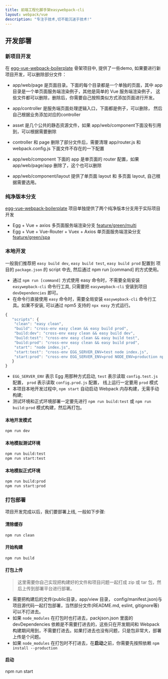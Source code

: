 ```yaml
---
title: 前端工程化脚手架easywebpack-cli
layout: webpack/vue
description: "专注于技术,切不能沉迷于技术!"
---
```


## 开发部署

### 新项目开发

在 [egg-vue-webpack-boilerplate](https://github.com/hubcarl/egg-vue-webpack-boilerplate) 骨架项目中, 提供了一些demo, 如果要进行新项目开发，可以删除部分文件：

- app/web/page 是页面目录。下面的每个目录都是一个单独的页面，其中 app 目录是一个单页面服务端渲染例子，其他是简单的 Vue 服务端渲染例子， 这些文件都可以删除，删除后，你需要自己按照类似方式添加页面进行开发。 

- app/controller 是服务端页面处理逻辑入口，下面都是例子，可以删除， 然后自己根据业务添加对应的controller

- asset 是几个公共的静态资源文件，如果 app/web/component下面没有引用到，可以根据需要删除

- controller 和 page 删除了部分文件后，需要清理 app/router.js 和 webpack.config.js 下面文件不存在的一下配置

- app/web/component 下面的 app 是单页面的 router 配置，如果 app/web/page/app  删除了，这个也可以删除

- app/web/component/layout 提供了单页面 layout 和 多页面 layout, 自己根据需要选用。

### 纯净版本分支

[egg-vue-webpack-boilerplate](https://github.com/hubcarl/egg-vue-webpack-boilerplate) 项目单独提供了两个纯净版本分支用于实际项目开发

- Egg + Vue + axios 多页面服务端渲染分支 [feature/green/multi](https://github.com/hubcarl/egg-vue-webpack-boilerplate/tree/feature/green/multi)
- Egg + Vue + Vue-Router + Vuex + Axios 单页面服务端渲染分支 [feature/green/spa](https://github.com/hubcarl/egg-vue-webpack-boilerplate/tree/feature/green/spa)

### 本地开发

一般我们推荐把 `easy build dev`, `easy build test`, `easy build prod` 配置到 项目的 `package.json` 的 script 中去, 然后通过 npm run [command] 的方式使用。

- 通过 `npm run [command]` 方式使用 easy 命令时，不需要全局安装 `easywepback-cli` 命令行工具, 只需要把 `easywepback-cli` 安装到项目 `devDependencies` 即可。
- 在命令行直接使用 `easy` 命令时，需要全局安装 `easywepback-cli` 命令行工具。如果不安装, 可以通过 npm5 支持的 `npx easy` 方式运行。

```js
{
   "scripts": {
    "clean": "easy clean",
    "build": "cross-env easy clean && easy build prod",
    "build:dev": "cross-env easy clean && easy build dev",
    "build:test": "cross-env easy clean && easy build test",
    "build:prod": "cross-env easy clean && easy build prod",
    "start": "node index.js",
    "start:test": "cross-env EGG_SERVER_ENV=test node index.js",
    "start:prod": "cross-env EGG_SERVER_ENV=prod NODE_ENV=production npm start",
   }
}
```

- `EGG_SERVER_ENV` 表示 Egg 用那种方式启动, `test` 表示读取 `config.test.js` 配置， `prod` 表示读取 `config.prod.js` 配置， 线上运行一定要用 `prod` 模式
- 本项目本地开发过程中, `npm start`  自动启动 Webpack 内存构建，无需手动构建; 
- 测试环境和正式环境部署一定要先进行 `npm run build:test` 或 `npm run build:prod` 模式构建，然后再打包。

#### 本地开发模式

```bash
npm run dev 
```

#### 本地模拟测试环境

```bash
npm run build:test
npm run start:test
```

#### 本地模拟正式环境

```bash
npm run build:prod
npm run start:prod
```


### 打包部署

项目开发完成以后，我们要部署上线, 一般如下步骤:

#### 清除缓存

```bash
npm run clean
```

#### 开始构建

```bash
npm run build
```

#### 打包上传

>这里需要你自己实现把构建好的文件和项目问题一起打成 zip 或 tar 包，然后上传到部署平台进行部署。

- 需要把构建后的文件(public目录，app/view 目录， config/manifest.json)与项目源代码一起打包部署，当然部分文件(README.md, eslint, gitignore等)可以不打进去。
- 如果 `node_modules` 在打包时也打进去，packjson.json 里面的 devDependencies 依赖是不需要打进去的，这些只在开发期间和 Webpack 构建期间用到，不需要打进去。如果打进去也没有问题，只是包非常大，部署上传是个问题。
- 如果 `node_modules` 在打包时不打进去，在**启动**之前，你需要先按照依赖 `npm install --production`

#### 启动

npm run start